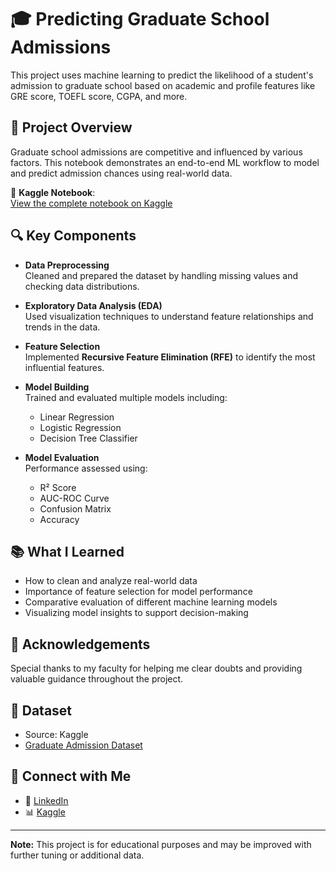 # 🎓 Predicting Graduate School Admissions

This project uses machine learning to predict the likelihood of a student's admission to graduate school based on academic and profile features like GRE score, TOEFL score, CGPA, and more.

## 📁 Project Overview

Graduate school admissions are competitive and influenced by various factors. This notebook demonstrates an end-to-end ML workflow to model and predict admission chances using real-world data.

📌 **Kaggle Notebook**:  
[View the complete notebook on Kaggle](https://www.kaggle.com/code/keshavsarda123/predicting-graduate-school-admissions)

## 🔍 Key Components

- **Data Preprocessing**  
  Cleaned and prepared the dataset by handling missing values and checking data distributions.

- **Exploratory Data Analysis (EDA)**  
  Used visualization techniques to understand feature relationships and trends in the data.

- **Feature Selection**  
  Implemented **Recursive Feature Elimination (RFE)** to identify the most influential features.

- **Model Building**  
  Trained and evaluated multiple models including:
  - Linear Regression
  - Logistic Regression
  - Decision Tree Classifier

- **Model Evaluation**  
  Performance assessed using:
  - R² Score
  - AUC-ROC Curve
  - Confusion Matrix
  - Accuracy

## 📚 What I Learned

- How to clean and analyze real-world data
- Importance of feature selection for model performance
- Comparative evaluation of different machine learning models
- Visualizing model insights to support decision-making

## 🙏 Acknowledgements

Special thanks to my faculty for helping me clear doubts and providing valuable guidance throughout the project.

## 📎 Dataset

- Source: Kaggle  
- [Graduate Admission Dataset](https://www.kaggle.com/mohansacharya/graduate-admissions)

## 🔗 Connect with Me

- 💼 [LinkedIn](https://www.linkedin.com/in/keshav-sardaofficial)
- 📊 [Kaggle](https://www.kaggle.com/keshavsarda123)

---

**Note:** This project is for educational purposes and may be improved with further tuning or additional data.

